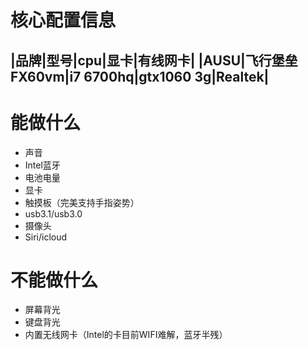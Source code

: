 # 核心配置信息
|品牌|型号|cpu|显卡|有线网卡|
|AUSU|飞行堡垒FX60vm|i7 6700hq|gtx1060 3g|Realtek|
---
# 能做什么
- 声音
- Intel蓝牙
- 电池电量
- 显卡
- 触摸板（完美支持手指姿势）
- usb3.1/usb3.0
- 摄像头
- Siri/icloud

# 不能做什么
- 屏幕背光
- 键盘背光
- 内置无线网卡（Intel的卡目前WIFI难解，蓝牙半残）


